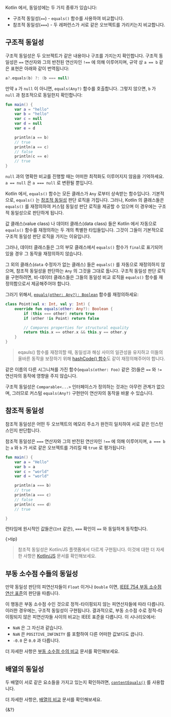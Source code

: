 Kotlin 에서, 동일성에는 두 가지 종류가 있습니다:

- 구조적 동일성(`==`) - `equals()` 함수를 사용하여 비교합니다.
- 참조적 동일성(`===`) - 두 레퍼런스가 서로 같은 오브젝트를 가리키는지 비교합니다.

## 구조적 동일성

구조적 동일성은 두 오브젝트가 같은 내용이나 구조를 가지는지 확인합니다.
구조적 동일성은 `==` 연산자와 그의 반전된 연산자인 `!==` 에 의해 이루어지며, 규약 상 `a == b` 같은 표현은 아래와 같이 번역됩니다:
```kotlin
a?.equals(b) ?: (b === null)
```

만약 `a` 가 `null` 이 아니면, `equals(Any?)` 함수를 호출합니다. 그렇지 않으면, `b` 가 `null` 과 참조적으로 동일한지 확인합니다:

```kotlin
fun main() {
    var a = "hello"
    var b = "hello"
    var c = null
    var d = null
    var e = d

    println(a == b)
    // true
    println(a == c)
    // false
    println(c == e)
    // true
}
```

`null` 과의 명확한 비교를 진행할 때는 어떠한 최적화도 이루어지지 않음을 기억하세요. `a == null` 은 `a === null` 로 변환될 뿐입니다.

Kotlin 에서, `equals()` 함수는 모든 클래스가 `Any` 로부터 상속받는 함수입니다. 기본적으로, `equals()` 는 [참조적 동일성](/docs/equality.md#참조적-동일성) 판단 로직을 가집니다.
그러나, Kotlin 의 클래스들은 `equals()` 를 재정의하여 커스텀 동일성 판단 로직을 제공할 수 있으며 이 경우에는 구조적 동일성으로 판단하게 됩니다.

값 클래스(value class) 나 데이터 클래스(data class) 들은 Kotlin 에서 자동으로 `equals()` 함수를 재정의하는 두 개의 특별한 타입들입니다.
그것이 그들이 기본적으로 구조적 동일성 판단 로직을 가지는 이유입니다.

그러나, 데이터 클래스들은 그의 부모 클래스에서 `equals()` 함수가 `final`로 표기되어있을 경우 그 동작을 재정의하지 않습니다.

그 외의 클래스(`data` 수정자가 없는 클래스) 들은 `equals()` 를 자동으로 재정의하지 않으며, 참조적 동일성을 판단하는 `Any` 의 그것을 그대로 둡니다.
구조적 동일성 판단 로직을 구현하려면, 비-데이터 클래스들은 그들의 동일성 비교 로직을 `equals()` 함수를 재정의함으로서 제공해주어야 합니다.

그러기 위해서, [`equals(other: Any?): Boolean`](https://kotlinlang.org/api/latest/jvm/stdlib/kotlin/-any/equals.html) 함수를 재정의하세요:

```kotlin
class Point(val x: Int, val y: Int) {
    override fun equals(other: Any?): Boolean {
        if (this === other) return true
        if (other !is Point) return false

        // Compares properties for structural equality
        return this.x == other.x && this.y == other.y
    }
}
```

> eqauls() 함수를 재정의할 때, 동일성과 해싱 사이의 일관성을 유지하고 이들의 올바른 동작을 보장하기 위해 [hashCode() 함수](https://kotlinlang.org/api/latest/jvm/stdlib/kotlin/-any/hash-code.html)도 같이 재정의해주어야 합니다.

같은 이름의 다른 시그니쳐를 가진 함수(`equals(other: Foo)` 같은 것)들은 `==` 와 `!=` 연산자의 동작에 영향을 주지 않습니다.

구조적 동일성은 `Comparable<...>` 인터페이스가 정의하는 것과는 아무런 관계가 없으며, 그러므로 커스텀 `equals(Any?)` 구현만이 연산자의 동작을 바꿀 수 있습니다.

## 참조적 동일성

참조적 동일성은 어떤 두 오브젝트의 메모리 주소가 완전히 일치하여 서로 같은 인스턴스인지 판단합니다.

참조적 동일성은 `===` 연산자와 그의 반전된 연산자인 `!==` 에 의해 이루어지며, `a === b` 는 `a` 와 `b` 가 서로 같은 오브젝트를 가리킬 때 `true` 로 평가됩니다:

```kotlin
fun main() {
    var a = "Hello"
    var b = a
    var c = "world"
    var d = "world"

    println(a === b)
    // true
    println(a === c)
    // false
    println(c === d)
    // true

}
```

런타임에 원시적인 값들은(`Int` 같은), `===` 확인이 `==` 와 동일하게 동작합니다.

{>tip}
> 참조적 동일성은 Kotlin/JS 플랫폼에서 다르게 구현됩니다. 이것에 대한 더 자세한 사항은 [Kotlin/JS](/docs/js-interop.md#equality) 문서를 확인해보세요.

## 부동 소수점 수들의 동일성

만약 동일성 판단의 피연산자들이 `Float` 이거나 `Double` 이면, [IEEE 754 부동 소수점 연산 표준](https://en.wikipedia.org/wiki/IEEE_754)의 판단을 따릅니다.

이 행동은 부동 소수점 수인 것으로 정적-타이핑되지 않는 피연산자들에 따라 다릅니다. 이러한 경우에는, 구조적 동일성이 구현됩니다.
결과적으로, 부동 소수점 수로 정적-타이핑되지 않은 피연산자들 사이의 비교는 IEEE 표준을 다릅니다. 이 시나리오에서:

- `NaN` 은 그 자신과 같습니다.
- `NaN` 은 `POSITIVE_INFINITY` 를 포함하여 다른 어떠한 값보다도 큽니다.
- `-0.0` 은 `0.0` 과 다릅니다.

더 자세한 사항은 [부동 소수점 수의 비교](/docs/numbers.md#부동-소수점-수의-비교) 문서를 확인해보세요.

## 배열의 동일성

두 배열이 서로 같은 요소들을 가지고 있는지 확인하려면, [`contentEquals()`](https://kotlinlang.org/api/latest/jvm/stdlib/kotlin.collections/content-equals.html) 를 사용합니다.

더 자세한 사항은, [배열의 비교](/docs/arrays.md#compare-arrays) 문서를 확인해보세요.

{&?}
